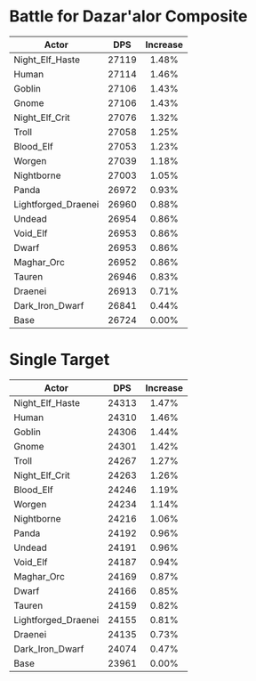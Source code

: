 # Battle for Dazar'alor Composite
| Actor | DPS | Increase |
|---|:---:|:---:|
|Night_Elf_Haste|27119|1.48%|
|Human|27114|1.46%|
|Goblin|27106|1.43%|
|Gnome|27106|1.43%|
|Night_Elf_Crit|27076|1.32%|
|Troll|27058|1.25%|
|Blood_Elf|27053|1.23%|
|Worgen|27039|1.18%|
|Nightborne|27003|1.05%|
|Panda|26972|0.93%|
|Lightforged_Draenei|26960|0.88%|
|Undead|26954|0.86%|
|Void_Elf|26953|0.86%|
|Dwarf|26953|0.86%|
|Maghar_Orc|26952|0.86%|
|Tauren|26946|0.83%|
|Draenei|26913|0.71%|
|Dark_Iron_Dwarf|26841|0.44%|
|Base|26724|0.00%|

# Single Target
| Actor | DPS | Increase |
|---|:---:|:---:|
|Night_Elf_Haste|24313|1.47%|
|Human|24310|1.46%|
|Goblin|24306|1.44%|
|Gnome|24301|1.42%|
|Troll|24267|1.27%|
|Night_Elf_Crit|24263|1.26%|
|Blood_Elf|24246|1.19%|
|Worgen|24234|1.14%|
|Nightborne|24216|1.06%|
|Panda|24192|0.96%|
|Undead|24191|0.96%|
|Void_Elf|24187|0.94%|
|Maghar_Orc|24169|0.87%|
|Dwarf|24166|0.85%|
|Tauren|24159|0.82%|
|Lightforged_Draenei|24155|0.81%|
|Draenei|24135|0.73%|
|Dark_Iron_Dwarf|24074|0.47%|
|Base|23961|0.00%|

